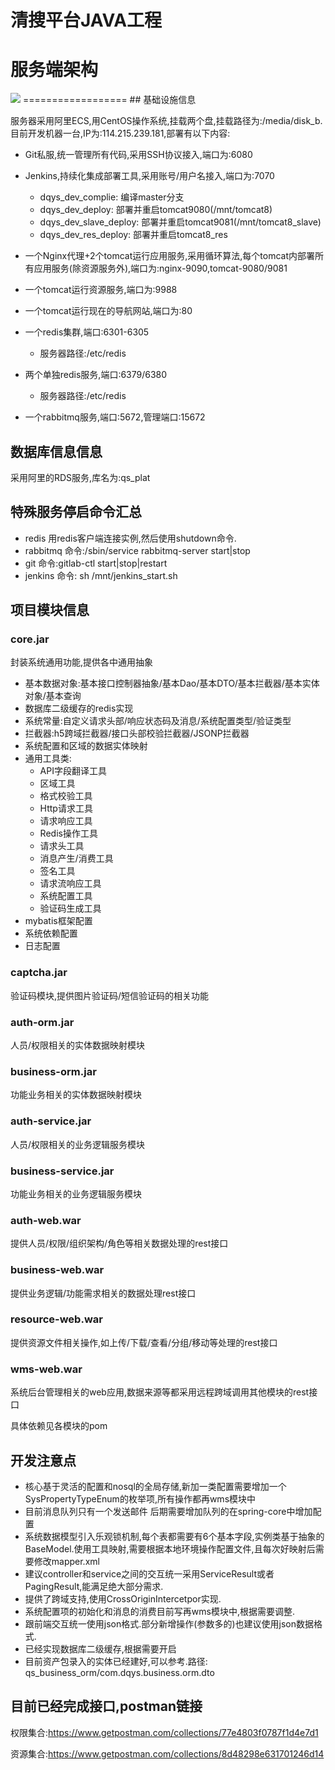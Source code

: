 清搜平台JAVA工程
==================
# 服务端架构
<img src="http://114.215.239.181:9988/html/jiagoutu.png" />
==================
## 基础设施信息

服务器采用阿里ECS,用CentOS操作系统,挂载两个盘,挂载路径为:/media/disk_b.目前开发机器一台,IP为:114.215.239.181,部署有以下内容:

* Git私服,统一管理所有代码,采用SSH协议接入,端口为:6080

* Jenkins,持续化集成部署工具,采用账号/用户名接入,端口为:7070
    * dqys_dev_complie: 编译master分支
    * dqys_dev_deploy: 部署并重启tomcat9080(/mnt/tomcat8)
    * dqys_dev_slave_deploy: 部署并重启tomcat9081(/mnt/tomcat8_slave)
    * dqys_dev_res_deploy: 部署并重启tomcat8_res

* 一个Nginx代理+2个tomcat运行应用服务,采用循环算法,每个tomcat内部署所有应用服务(除资源服务外),端口为:nginx-9090,tomcat-9080/9081

* 一个tomcat运行资源服务,端口为:9988

* 一个tomcat运行现在的导航网站,端口为:80

* 一个redis集群,端口:6301-6305
    * 服务器路径:/etc/redis

* 两个单独redis服务,端口:6379/6380
    * 服务器路径:/etc/redis

* 一个rabbitmq服务,端口:5672,管理端口:15672


## 数据库信息信息

采用阿里的RDS服务,库名为:qs_plat

## 特殊服务停启命令汇总
* redis 用redis客户端连接实例,然后使用shutdown命令.
* rabbitmq 命令:/sbin/service rabbitmq-server start|stop
* git 命令:gitlab-ctl start|stop|restart
* jenkins 命令: sh /mnt/jenkins_start.sh

## 项目模块信息
### core.jar
封装系统通用功能,提供各中通用抽象
* 基本数据对象:基本接口控制器抽象/基本Dao/基本DTO/基本拦截器/基本实体对象/基本查询
* 数据库二级缓存的redis实现
* 系统常量:自定义请求头部/响应状态码及消息/系统配置类型/验证类型
* 拦截器:h5跨域拦截器/接口头部校验拦截器/JSONP拦截器
* 系统配置和区域的数据实体映射
* 通用工具类:
    * API字段翻译工具
    * 区域工具
    * 格式校验工具
    * Http请求工具
    * 请求响应工具
    * Redis操作工具
    * 请求头工具
    * 消息产生/消费工具
    * 签名工具
    * 请求流响应工具
    * 系统配置工具
    * 验证码生成工具
* mybatis框架配置
* 系统依赖配置
* 日志配置


### captcha.jar
验证码模块,提供图片验证码/短信验证码的相关功能

### auth-orm.jar
人员/权限相关的实体数据映射模块

### business-orm.jar
功能业务相关的实体数据映射模块

### auth-service.jar
人员/权限相关的业务逻辑服务模块

### business-service.jar
功能业务相关的业务逻辑服务模块

### auth-web.war
提供人员/权限/组织架构/角色等相关数据处理的rest接口

### business-web.war
提供业务逻辑/功能需求相关的数据处理rest接口

### resource-web.war
提供资源文件相关操作,如上传/下载/查看/分组/移动等处理的rest接口

### wms-web.war
系统后台管理相关的web应用,数据来源等都采用远程跨域调用其他模块的rest接口


具体依赖见各模块的pom

## 开发注意点
* 核心基于灵活的配置和nosql的全局存储,新加一类配置需要增加一个SysPropertyTypeEnum的枚举项,所有操作都再wms模块中
* 目前消息队列只有一个发送邮件 后期需要增加队列的在spring-core中增加配置
* 系统数据模型引入乐观锁机制,每个表都需要有6个基本字段,实例类基于抽象的BaseModel.使用工具映射,需要根据本地环境操作配置文件,且每次好映射后需要修改mapper.xml
* 建议controller和service之间的交互统一采用ServiceResult或者PagingResult,能满足绝大部分需求.
* 提供了跨域支持,使用CrossOriginIntercetpor实现.
* 系统配置项的初始化和消息的消费目前写再wms模块中,根据需要调整.
* 跟前端交互统一使用json格式.部分新增操作(参数多的)也建议使用json数据格式.
* 已经实现数据库二级缓存,根据需要开启
* 目前资产包录入的实体已经建好,可以参考.路径: qs_business_orm/com.dqys.business.orm.dto

## 目前已经完成接口,postman链接
权限集合:https://www.getpostman.com/collections/77e4803f0787f1d4e7d1

资源集合:https://www.getpostman.com/collections/8d48298e631701246d14
